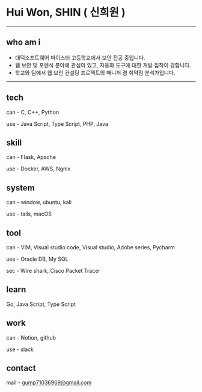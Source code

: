 # Hui Won, SHIN ( 신희원 ) 

* * *
## who am i
+ 대덕소프트웨어 마이스터 고등학교에서 보안 전공 중입니다.
+ 웹 보안 및 포렌식 분야에 관심이 있고, 자동화 도구에 대한 개발 집착이 강합니다.
+ 학교와 팀에서 웹 보안 컨설팅 프로젝트의 매니저 겸 취약점 분석가입니다.
* * *

## tech
can - C, C++, Python

use - Java Script, Type Script, PHP, Java

## skill
can - Flask, Apache

use - Docker, AWS, Ngnix

## system
can - window, ubuntu, kali

use - tails, macOS

## tool
can - VIM, Visual studio code, Visual studio, Adobe series, Pycharm

use - Oracle DB, My SQL

sec - Wire shark, Cisco Packet Tracer

## learn
Go, Java Script, Type Script

## work
can - Notion, github

use - slack

## contact
mail - gump71036969@gmail.com
